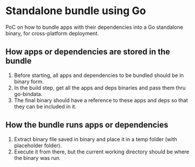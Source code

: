# Standalone bundle using Go
PoC on how to bundle apps with their dependencies into a Go standalone binary, for cross-platform deployment.

## How apps or dependencies are stored in the bundle
1. Before starting, all apps and dependencies to be bundled should be in binary form.
2. In the build step, get all the apps and deps binaries and pass them thru go-bindata.
3. The final binary should have a reference to these apps and deps so that they can be included in it.

## How the bundle runs apps or dependencies
1. Extract binary file saved in binary and place it in a temp folder (with placeholder folder).
2. Execute it from there, but the current working directory should be where the binary was run.